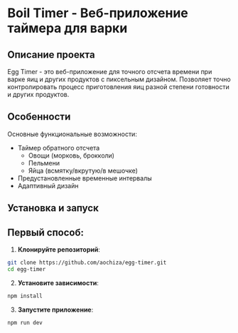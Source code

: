 # Boil Timer - Веб-приложение таймера для варки 

## Описание проекта

Egg Timer - это веб-приложение для точного отсчета времени при варке яиц 
и других продуктов с пиксельным дизайном. 
Позволяет точно контролировать процесс приготовления 
яиц разной степени готовности и других продуктов.

## Особенности
Основные функциональные возможности: 
- Таймер обратного отсчета 
  -  Овощи (морковь, брокколи)
  -  Пельмени
  -  Яйца (всмятку/вкрутую/в мешочке)
- Предустановленные временные интервалы 
- Адаптивный дизайн

## Установка и запуск
## Первый способ:
1. **Клонируйте репозиторий**:
```bash
git clone https://github.com/aochiza/egg-timer.git
cd egg-timer
```
2. **Установите зависимости**:
```bash
npm install
```
3. **Запустите приложение**:
```bash
npm run dev
```
